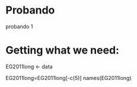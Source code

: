 # Probando
probando 1

# Getting what we need:
EG2011long <- data

EG2011long=EG2011long[-c(5)]
names(EG2011long)
